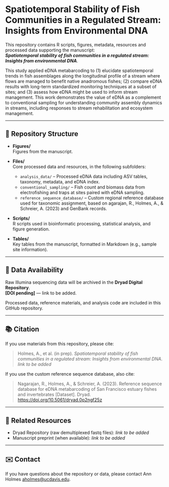 # Spatiotemporal Stability of Fish Communities in a Regulated Stream: Insights from Environmental DNA

This repository contains R scripts, figures, metadata, resources and processed data supporting the manuscript:  
**_Spatiotemporal stability of fish communities in a regulated stream: Insights from environmental DNA_**.

This study applied eDNA metabarcoding to (1) elucidate spatiotemporal trends in fish assemblages along the longitudinal profile of a stream where flows are managed to benefit native anadromous fishes; (2) compare eDNA results with long-term standardized monitoring techniques at a subset of sites; and (3) assess how eDNA might be used to inform stream management. This work demonstrates the value of eDNA as a complement to conventional sampling for understanding community assembly dynamics in streams, including responses to stream rehabilitation and ecosystem management.

---

## 📁 Repository Structure

- **Figures/**  
  Figures from the manuscript.

- **Files/**  
  Core processed data and resources, in the following subfolders:
  - `analysis_data/` – Processed eDNA data including ASV tables, taxonomy, metadata, and eDNA index.
  - `conventional_sampling/` – Fish count and biomass data from electrofishing and traps at sites paired with eDNA sampling.
  - `reference_sequence_database/` – Custom regional reference database used for taxonomic assignment, based on agarajan, R., Holmes, A., & Schreier, A. (2023) and GenBank records.

- **Scripts/**  
  R scripts used in bioinformatic processing, statistical analysis, and figure generation.

- **Tables/**  
  Key tables from the manuscript, formatted in Markdown (e.g., sample site information).

---

## 📂 Data Availability

Raw Illumina sequencing data will be archived in the **Dryad Digital Repository**.  
**[DOI pending]** — link to be added.

Processed data, reference materials, and analysis code are included in this GitHub repository.

---

## 📚 Citation

If you use materials from this repository, please cite:

> Holmes, A., et al. (in prep). *Spatiotemporal stability of fish communities in a regulated stream: Insights from environmental DNA*. _link to be added_ 

If you use the custom reference sequence database, also cite:

> Nagarajan, R., Holmes, A., & Schreier, A. (2023). Reference sequence database for eDNA metabarcoding of San Francisco estuary fishes and invertebrates [Dataset]. Dryad. https://doi.org/10.5061/dryad.0p2ngf25z

---

## 🔗 Related Resources

- Dryad Repository (raw demultiplexed fastq files): _link to be added_
- Manuscript preprint (when available): _link to be added_

---

## ✉️ Contact

If you have questions about the repository or data, please contact Ann Holmes aholmes@ucdavis.edu.
